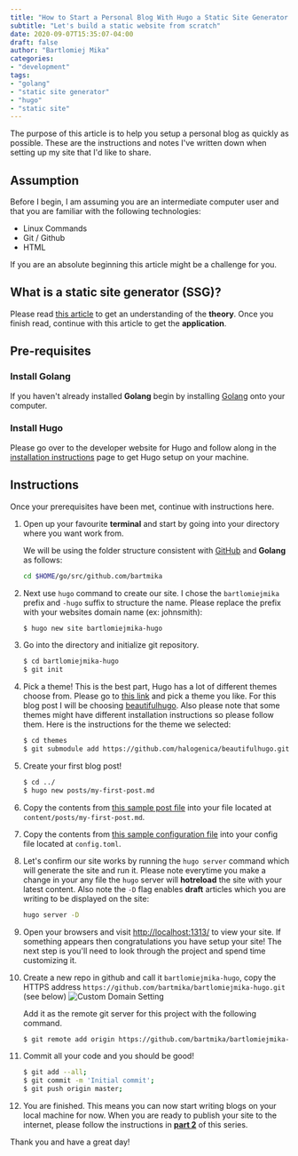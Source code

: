 ```yaml
---
title: "How to Start a Personal Blog With Hugo a Static Site Generator Written in Go (Part 1)"
subtitle: "Let's build a static website from scratch"
date: 2020-09-07T15:35:07-04:00
draft: false
author: "Bartlomiej Mika"
categories:
- "development"
tags:
- "golang"
- "static site generator"
- "hugo"
- "static site"
---
```


The purpose of this article is to help you setup a personal blog as quickly as possible. These are the instructions and notes I've written down when setting up my site that I'd like to share.

<!--more-->

## Assumption
Before I begin, I am assuming you are an intermediate computer user and that you are familiar with the following technologies:

* Linux Commands
* Git / Github
* HTML

If you are an absolute beginning this article might be a challenge for you.

## What is a static site generator (SSG)?

Please read [this article](https://www.netlify.com/blog/2020/04/14/what-is-a-static-site-generator-and-3-ways-to-find-the-best-one/) to get an understanding of the **theory**. Once you finish read, continue with this article to get the **application**.

## Pre-requisites

### Install Golang

If you haven't already installed **Golang** begin by installing [Golang](https://golang.org/doc/install) onto your computer.

### Install Hugo

Please go over to the developer website for Hugo and follow along in the [installation instructions](https://gohugo.io/getting-started/installing/) page to get Hugo setup on your machine.

## Instructions
Once your prerequisites have been met, continue with instructions here.

1. Open up your favourite **terminal** and start by going into your directory where you want work from.

   We will be using the folder structure consistent with [GitHub](https://github.com) and **Golang** as follows:

      ```bash
      cd $HOME/go/src/github.com/bartmika
      ```

2. Next use ``hugo`` command to create our site. I chose the ``bartlomiejmika`` prefix and ``-hugo`` suffix to structure the name. Please replace the prefix with your websites domain name (ex: johnsmith):

      ```bash
      $ hugo new site bartlomiejmika-hugo
      ```

3. Go into the directory and initialize git repository.
      ```bash
      $ cd bartlomiejmika-hugo
      $ git init
      ```

4. Pick a theme! This is the best part, Hugo has a lot of different themes choose from. Please go to [this link](https://themes.gohugo.io/) and pick a theme you like. For this blog post I will be choosing [beautifulhugo](https://robertheaton.com/a-blogging-style-guide-vol-2/). Also please note that some themes might have different installation instructions so please follow them. Here is the instructions for the theme we selected:

      ```bash
      $ cd themes
      $ git submodule add https://github.com/halogenica/beautifulhugo.git beautifulhugo
      ```

5. Create your first blog post!

      ```bash
      $ cd ../
      $ hugo new posts/my-first-post.md
      ```

6. Copy the contents from [this sample post file](https://raw.githubusercontent.com/halogenica/beautifulhugo/master/exampleSite/content/post/2015-01-04-first-post.md) into your file located at ``content/posts/my-first-post.md``.

7. Copy the contents from [this sample configuration file](https://raw.githubusercontent.com/halogenica/beautifulhugo/master/exampleSite/config.toml) into your config file located at ``config.toml``.

8. Let's confirm our site works by running the ``hugo server`` command which will generate the site and run it. Please note everytime you make a change in your any file the ``hugo`` server will **hotreload** the site with your latest content. Also note the ``-D`` flag enables **draft** articles which you are writing to be displayed on the site:

      ```bash
      hugo server -D
      ```

9. Open your browsers and visit [http://localhost:1313/](http://localhost:1313/) to view your site. If something appears then congratulations you have setup your site! The next step is you'll need to look through the project and spend time customizing it.

10. Create a new repo in github and call it ``bartlomiejmika-hugo``, copy the HTTPS address ``https://github.com/bartmika/bartlomiejmika-hugo.git`` (see below) ![Custom Domain Setting](/img/2020/09/2-1.png)

    Add it as the remote git server for this project with the following command.

      ```bash
      $ git remote add origin https://github.com/bartmika/bartlomiejmika-hugo.git
      ```

11. Commit all your code and you should be good!

      ```bash
      $ git add --all;
      $ git commit -m 'Initial commit';
      $ git push origin master;
      ```

12. You are finished. This means you can now start writing blogs on your local machine for now. When you are ready to publish your site to the internet, please follow the instructions in **[part 2](/posts/2020/how-to-start-a-personal-blog-with-hugo-a-static-site-generator-written-in-go-part-2/)** of this series.

Thank you and have a great day!
